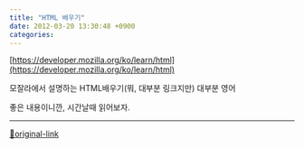 ```yaml
---
title: "HTML 배우기"
date: 2012-03-20 13:30:48 +0900
categories: 
---
```

  

[https://developer.mozilla.org/ko/learn/html](https://developer.mozilla.org/ko/learn/html)  

모잘라에서 설명하는 HTML배우기(뭐, 대부분 링크지만)
대부분 영어
  

좋은 내용이니깐, 시간날때 읽어보자.




***
[🔗original-link](http://www.mins01.com/mh/tech/read/763)